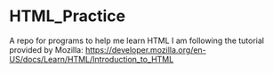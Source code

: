 # HTML_Practice
A repo for programs to help me learn HTML
I am following the tutorial provided by Mozilla:
  https://developer.mozilla.org/en-US/docs/Learn/HTML/Introduction_to_HTML
